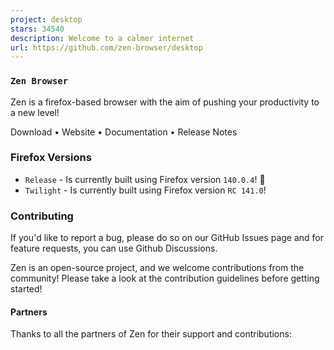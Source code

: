 ```yaml
---
project: desktop
stars: 34540
description: Welcome to a calmer internet
url: https://github.com/zen-browser/desktop
---
```


### `Zen Browser`

Zen is a firefox-based browser with the aim of pushing your productivity to a new level!

Download • Website • Documentation • Release Notes

### Firefox Versions

-   `Release` - Is currently built using Firefox version `140.0.4`! 🚀
-   `Twilight` - Is currently built using Firefox version `RC 141.0`!

### Contributing

If you'd like to report a bug, please do so on our GitHub Issues page and for feature requests, you can use Github Discussions.

Zen is an open-source project, and we welcome contributions from the community! Please take a look at the contribution guidelines before getting started!

#### Partners

Thanks to all the partners of Zen for their support and contributions:
